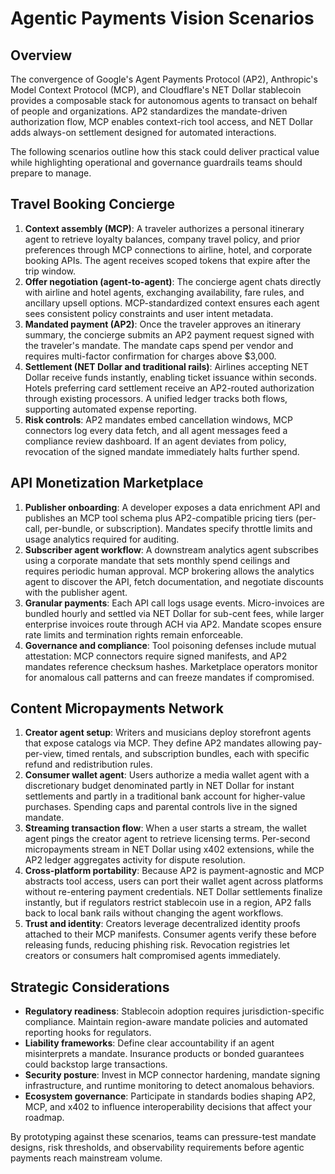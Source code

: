 # Agentic Payments Vision Scenarios

## Overview

The convergence of Google\'s Agent Payments Protocol (AP2), Anthropic\'s Model Context Protocol (MCP), and Cloudflare\'s NET Dollar stablecoin provides a composable stack for autonomous agents to transact on behalf of people and organizations. AP2 standardizes the mandate-driven authorization flow, MCP enables context-rich tool access, and NET Dollar adds always-on settlement designed for automated interactions.

The following scenarios outline how this stack could deliver practical value while highlighting operational and governance guardrails teams should prepare to manage.

## Travel Booking Concierge

1. **Context assembly (MCP)**: A traveler authorizes a personal itinerary agent to retrieve loyalty balances, company travel policy, and prior preferences through MCP connections to airline, hotel, and corporate booking APIs. The agent receives scoped tokens that expire after the trip window.
2. **Offer negotiation (agent-to-agent)**: The concierge agent chats directly with airline and hotel agents, exchanging availability, fare rules, and ancillary upsell options. MCP-standardized context ensures each agent sees consistent policy constraints and user intent metadata.
3. **Mandated payment (AP2)**: Once the traveler approves an itinerary summary, the concierge submits an AP2 payment request signed with the traveler\'s mandate. The mandate caps spend per vendor and requires multi-factor confirmation for charges above $3,000.
4. **Settlement (NET Dollar and traditional rails)**: Airlines accepting NET Dollar receive funds instantly, enabling ticket issuance within seconds. Hotels preferring card settlement receive an AP2-routed authorization through existing processors. A unified ledger tracks both flows, supporting automated expense reporting.
5. **Risk controls**: AP2 mandates embed cancellation windows, MCP connectors log every data fetch, and all agent messages feed a compliance review dashboard. If an agent deviates from policy, revocation of the signed mandate immediately halts further spend.

## API Monetization Marketplace

1. **Publisher onboarding**: A developer exposes a data enrichment API and publishes an MCP tool schema plus AP2-compatible pricing tiers (per-call, per-bundle, or subscription). Mandates specify throttle limits and usage analytics required for auditing.
2. **Subscriber agent workflow**: A downstream analytics agent subscribes using a corporate mandate that sets monthly spend ceilings and requires periodic human approval. MCP brokering allows the analytics agent to discover the API, fetch documentation, and negotiate discounts with the publisher agent.
3. **Granular payments**: Each API call logs usage events. Micro-invoices are bundled hourly and settled via NET Dollar for sub-cent fees, while larger enterprise invoices route through ACH via AP2. Mandate scopes ensure rate limits and termination rights remain enforceable.
4. **Governance and compliance**: Tool poisoning defenses include mutual attestation: MCP connectors require signed manifests, and AP2 mandates reference checksum hashes. Marketplace operators monitor for anomalous call patterns and can freeze mandates if compromised.

## Content Micropayments Network

1. **Creator agent setup**: Writers and musicians deploy storefront agents that expose catalogs via MCP. They define AP2 mandates allowing pay-per-view, timed rentals, and subscription bundles, each with specific refund and redistribution rules.
2. **Consumer wallet agent**: Users authorize a media wallet agent with a discretionary budget denominated partly in NET Dollar for instant settlements and partly in a traditional bank account for higher-value purchases. Spending caps and parental controls live in the signed mandate.
3. **Streaming transaction flow**: When a user starts a stream, the wallet agent pings the creator agent to retrieve licensing terms. Per-second micropayments stream in NET Dollar using x402 extensions, while the AP2 ledger aggregates activity for dispute resolution.
4. **Cross-platform portability**: Because AP2 is payment-agnostic and MCP abstracts tool access, users can port their wallet agent across platforms without re-entering payment credentials. NET Dollar settlements finalize instantly, but if regulators restrict stablecoin use in a region, AP2 falls back to local bank rails without changing the agent workflows.
5. **Trust and identity**: Creators leverage decentralized identity proofs attached to their MCP manifests. Consumer agents verify these before releasing funds, reducing phishing risk. Revocation registries let creators or consumers halt compromised agents immediately.

## Strategic Considerations

- **Regulatory readiness**: Stablecoin adoption requires jurisdiction-specific compliance. Maintain region-aware mandate policies and automated reporting hooks for regulators.
- **Liability frameworks**: Define clear accountability if an agent misinterprets a mandate. Insurance products or bonded guarantees could backstop large transactions.
- **Security posture**: Invest in MCP connector hardening, mandate signing infrastructure, and runtime monitoring to detect anomalous behaviors.
- **Ecosystem governance**: Participate in standards bodies shaping AP2, MCP, and x402 to influence interoperability decisions that affect your roadmap.

By prototyping against these scenarios, teams can pressure-test mandate designs, risk thresholds, and observability requirements before agentic payments reach mainstream volume.
